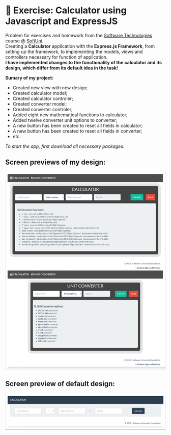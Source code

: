 # :triangular_ruler: Exercise: Calculator using Javascript and ExpressJS

Problem for exercises and homework from the [Software Technologies](https://github.com/OgnyanDD/Software-Technologies) course @ [SoftUni](https://softuni.bg/).<br/>
Creating a **Calculator** application with the **Express.js Framework**, from setting up the framework, to implementing the models, views and controllers necessary for function of application.<br/>
**I have implemented changes to the functionality of the calculator and its design, which differ from its default idea in the task!**<br/>

**Sumary of my project:**
* Created new view with new design;
* Created calculator model;
* Created calculator controler;
* Created converter model;
* Created converter controler;
* Added eight new mathematical functions to calculator;
* Added twelve converter unit options to converter;
* A new button has been created to reset all fields in calculator;
* A new button has been created to reset all fields in converter;
* etc.

*To start the app, first download all necessary packages.*
## Screen previews of my design:
![My Design](https://github.com/OgnyanDD/Software-Technologies/blob/master/TF11.%20JAVASCRIPT%20EXPRESSJS%20OVERVIEW%20-%20EX%20(CALCULATOR)/pic's/MyDesign.png)
<br/>
## Screen preview of default design:
![Default Design](https://github.com/OgnyanDD/Software-Technologies/blob/master/TF11.%20JAVASCRIPT%20EXPRESSJS%20OVERVIEW%20-%20EX%20(CALCULATOR)/pic's/DefaultDesign.png)

